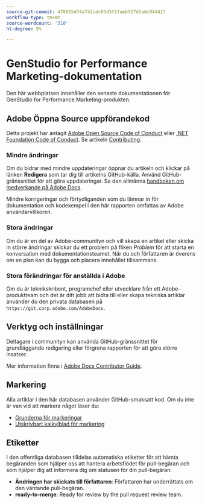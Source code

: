 ```yaml
---
source-git-commit: 478815d74a742cdc05d3f1faebf27d5adc04d417
workflow-type: tm+mt
source-wordcount: '310'
ht-degree: 5%

---
```

# GenStudio for Performance Marketing-dokumentation

Den här webbplatsen innehåller den senaste dokumentationen för GenStudio for Performance Marketing-produkten.

## Adobe Öppna Source uppförandekod

Detta projekt har antagit [Adobe Open Source Code of Conduct](code-of-conduct.md) eller [.NET Foundation Code of Conduct](https://dotnetfoundation.org/about/policies/code-of-conduct). Se artikeln [Contributing](contributing.md).

### Mindre ändringar

Om du bidrar med mindre uppdateringar öppnar du artikeln och klickar på länken **Redigera** som tar dig till artikelns GitHub-källa. Använd GitHub-gränssnittet för att göra uppdateringar. Se den allmänna [handboken om medverkande på Adobe Docs](https://experienceleague.adobe.com/en/docs/contributor/contributor-guide/introduction).

Mindre korrigeringar och förtydliganden som du lämnar in för dokumentation och kodexempel i den här rapporten omfattas av Adobe användarvillkoren.

### Stora ändringar

Om du är en del av Adobe-communityn och vill skapa en artikel eller skicka in större ändringar skickar du ett problem på fliken _Problem_ för att starta en konversation med dokumentationsteamet. När du och författaren är överens om en plan kan du bygga och placera innehållet tillsammans.

### Stora förändringar för anställda i Adobe

Om du är teknikskribent, programchef eller utvecklare från ett Adobe-produktteam och det är ditt jobb att bidra till eller skapa tekniska artiklar använder du den privata databasen på `https://git.corp.adobe.com/AdobeDocs`.

## Verktyg och inställningar

Deltagare i communityn kan använda GitHub-gränssnittet för grundläggande redigering eller förgrena rapporten för att göra större insatser.

Mer information finns i [Adobe Docs Contributor Guide](https://experienceleague.adobe.com/en/docs/contributor/contributor-guide/introduction).

## Markering

Alla artiklar i den här databasen använder GitHub-smaksatt kod. Om du inte är van vid att markera något läser du:

- [Grunderna för markeringar](https://docs.github.com/en/get-started/writing-on-github/getting-started-with-writing-and-formatting-on-github/basic-writing-and-formatting-syntax)
- [Utskrivbart kalkylblad för markering](https://docs.github.com/en/get-started/getting-started-with-git/git-cheatsheet)

## Etiketter

I den offentliga databasen tilldelas automatiska etiketter för att hämta begäranden som hjälper oss att hantera arbetsflödet för pull-begäran och som hjälper dig att informera dig om statusen för din pull-begäran:

- **Ändringen har skickats till författaren**: Författaren har underrättats om den väntande pull-begäran.
- **ready-to-merge**: Ready for review by the pull request review team.
